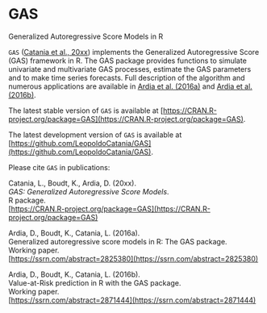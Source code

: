# GAS
Generalized Autoregressive Score Models in R

`GAS` ([Catania et al., 20xx](https://CRAN.R-project.org/package=GAS)) implements the Generalized Autoregressive 
Score (GAS) framework in R. The GAS package provides 
functions to simulate univariate and multivariate GAS processes,
estimate the GAS parameters and to make time series forecasts. Full description of the algorithm
and numerous applications are available in [Ardia et al. (2016a)](https://ssrn.com/abstract=2825380) and [Ardia et al. (2016b)](https://ssrn.com/abstract=2871444).

The latest stable version of `GAS` is available at [https://CRAN.R-project.org/package=GAS](https://CRAN.R-project.org/package=GAS).

The latest development version of `GAS` is available at [https://github.com/LeopoldoCatania/GAS](https://github.com/LeopoldoCatania/GAS).

Please cite `GAS` in publications:

Catania, L., Boudt, K., Ardia, D. (20xx).  
_GAS: Generalized Autoregressive Score Models_.  
R package.  
[https://CRAN.R-project.org/package=GAS](https://CRAN.R-project.org/package=GAS)  

Ardia, D., Boudt, K., Catania, L. (2016a).  
Generalized autoregressive score models in R: The GAS package.  
Working paper.      
[https://ssrn.com/abstract=2825380](https://ssrn.com/abstract=2825380)    


Ardia, D., Boudt, K., Catania, L. (2016b).  
Value-at-Risk prediction in R with the GAS package.     
Working paper.    
[https://ssrn.com/abstract=2871444](https://ssrn.com/abstract=2871444)    